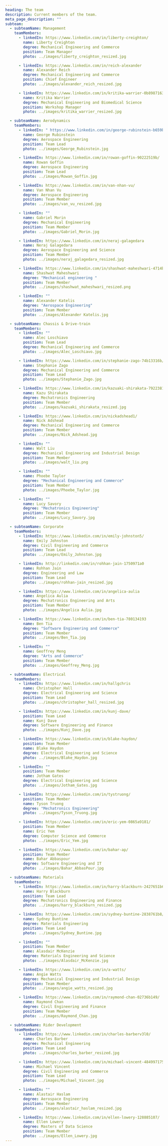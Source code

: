 ```yaml
---
heading: The team
description: Current members of the team.
meta_page_description: ""
subteam:
  - subteamName: Management
    teamMembers:
      - linkedIn: https://www.linkedin.com/in/liberty-creighton/
        name: Liberty Creighton
        degree: Mechanical Engineering and Commerce
        position: Team Manager
        photo: ../images/liberty_creighton_resized.jpg

      - linkedIn: https://www.linkedin.com/in/reich-alexander
        name: Alexander Reich
        degree: Mechanical Engineering and Commerce
        position: Chief Engineer
        photo: ../images/alexander_reich_resized.jpg

      - linkedIn: https://www.linkedin.com/in/kritika-warrier-0b8987163
        name: Kritika Warrier
        degree: Mechanical Engineering and Biomedical Science
        position: Workshop Manager
        photo: ../images/kritika_warrier_resized.jpg

  - subteamName: Aerodynamics
    teamMembers:
      - linkedIn: " https://www.linkedin.com/in/george-rubinstein-b659b51b7"
        name: George Rubinstein
        degree: Aerospace Engineering
        position: Team Lead
        photo: ../images/George_Rubinstein.jpg

      - linkedIn: https://www.linkedin.com/in/rowan-goffin-90222519b/
        name: Rowan Goffin
        degree: Aerospace Engineering
        position: Team Lead
        photo: ../images/Rowan_Goffin.jpg

      - linkedIn: https://www.linkedin.com/in/van-nhan-vu/
        name: Van Nhan Vu
        degree: Aerospace Engineering
        position: Team Member
        photo: ../images/van_vu_resized.jpg

      - linkedIn: ""
        name: Gabriel Morin
        degree: Mechanical Engineering
        position: Team Member
        photo: ../images/Gabriel_Morin.jpg

      - linkedIn: https://www.linkedin.com/in/neraj-galagedara
        name: Neraj Galagedara
        degree: Aerospace Engineering and Science
        position: Team Member
        photo: ../images/neraj_galagedara_resized.jpg

      - linkedIn: https://www.linkedin.com/in/shashwat-maheshwari-4714b11b9/
        name: Shashwat Maheshwari
        degree: "Mechanical engineering "
        position: Team Member
        photo: ../images/shashwat_maheshwari_resized.png

      - linkedIn: ""
        name: Alexander Katelis
        degree: "Aerospace Engineering"
        position: Team Member
        photo: ../images/Alexander Katelis.jpg

  - subteamName: Chassis & Drive-train
    teamMembers:
      - linkedIn: ""
        name: Alec Loschiavo
        position: Team Lead
        degree: Mechanical Engineering and Commerce
        photo: ../images/Alec_Loschiavo.jpg

      - linkedIn: https://www.linkedin.com/in/stephanie-zago-74b13316b/
        name: Stephanie Zago
        degree: Mechanical Engineering and Commerce
        position: Team Lead
        photo: ../images/Stephanie_Zago.jpg

      - linkedIn: https://www.linkedin.com/in/kazuaki-shirakata-7922381b9
        name: Kazu Shirakata
        degree: Mechatronics Engineering
        position: Team Member
        photo: ../images/kazuaki_shirakata_resized.jpg

      - linkedIn: https://www.linkedin.com/in/nickadshead1/
        name: Nick Adshead
        degree: Mechanical Engineering and Commerce
        position: Team Member
        photo: ../images/Nick_Adshead.jpg

      - linkedIn: ""
        name: Walt Liu
        degree: Mechanical Engineering and Industrial Design
        position: Team Member
        photo: ../images/walt_liu.png

      - linkedIn: ""
        name: Phoebe Taylor
        degree: "Mechanical Engineering and Commerce"
        position: Team Member
        photo: ../images/Phoebe_Taylor.jpg

      - linkedIn: ""
        name: Lucy Savory
        degree: "Mechatronics Engineering"
        position: Team Member
        photo: ../images/Lucy_Savory.jpg

  - subteamName: Corporate
    teamMembers:
      - linkedIn: https://www.linkedin.com/in/emily-johnston5/
        name: Emily Johnston
        degree: Civil Engineering and Commerce
        position: Team Lead
        photo: ../images/Emily_Johnston.jpg

      - linkedIn: http://linkedin.com/in/rohhan-jain-1750971a0
        name: Rohhan Jain
        degree: Engineering and Law
        position: Team Lead
        photo: ../images/rohhan-jain_resized.jpg

      - linkedIn: https://www.linkedin.com/in/angelica-aulia
        name: Angelica Aulia
        degree: Mechatronics Engineering and Arts
        position: Team Member
        photo: ../images/Angelica Aulia.jpg

      - linkedIn: https://www.linkedin.com/in/ben-tia-780134193
        name: Ben Tia
        degree: "Software Engineering and Commerce"
        position: Team Member
        photo: ../images/Ben_Tia.jpg

      - linkedIn: ""
        name: Geoffrey Meng
        degree: "Arts and Commerce"
        position: Team Member
        photo: ../images/Geoffrey_Meng.jpg

  - subteamName: Electrical
    teamMembers:
      - linkedIn: https://www.linkedin.com/in/hallgchris
        name: Christopher Hall
        degree: Electrical Engineering and Science
        position: Team Lead
        photo: ../images/christopher_hall_resized.jpg

      - linkedIn: https://www.linkedin.com/in/kunj-dave/
        position: Team Lead
        name: Kunj Dave
        degree: Software Engineering and Finance
        photo: ../images/Kunj_Dave.jpg

      - linkedIn: https://www.linkedin.com/in/blake-haydon/
        position: Team Member
        name: Blake Haydon
        degree: Electrical Engineering and Science
        photo: ../images/Blake_Haydon.jpg

      - linkedIn: ""
        position: Team Member
        name: Jotham Gates
        degree: Electrical Engineering and Science
        photo: ../images/Jotham_Gates.jpg

      - linkedIn: https://www.linkedin.com/in/tystruong/
        position: Team Member
        name: Tyson Truong
        degree: "Mechatronics Engineering"
        photo: ../images/Tyson_Truong.jpg

      - linkedIn: https://www.linkedin.com/in/eric-yem-0865a9181/
        position: Team Member
        name: Eric Yem
        degree: Computer Science and Commerce
        photo: ../images/Eric_Yem.jpg

      - linkedIn: https://www.linkedin.com/in/bahar-ap/
        position: Team Member
        name: Bahar Abbaspour
        degree: Software Engineering and IT
        photo: ../images/Bahar_AbbasPour.jpg

  - subteamName: Materials
    teamMembers:
      - linkedIn: https://www.linkedin.com/in/harry-blackburn-2427651b6/
        name: Harry Blackburn
        position: Team Lead
        degree: Mechatronics Engineering and Finance
        photo: ../images/harry_blackburn_resized.jpg

      - linkedIn: https://www.linkedin.com/in/sydney-buntine-2838761b8/
        name: Sydney Buntine
        degree: Materials Engineering
        position: Team Lead
        photo: ../images/Sydney_Buntine.jpg

      - linkedIn: ""
        position: Team Member
        name: Alasdair McKenzie
        degree: Materials Engineering and Science
        photo: ../images/Alasdair_McKenzie.jpg

      - linkedIn: https://www.linkedin.com/in/a-watts/
        name: Angie Watts
        degree: Mechanical Engineering and Industrial Design
        position: Team Member
        photo: ../images/angie_watts_resized.jpg

      - linkedIn: https://www.linkedin.com/in/raymond-chan-02736b149/
        name: Raymond Chan
        degree: Civil Engineering and Finance
        position: Team Member
        photo: ../images/Raymond_Chan.jpg

  - subteamName: Rider Development
    teamMembers:
      - linkedIn: https://www.linkedin.com/in/charles-barberv3l0/
        name: Charles Barber
        degree: Mechanical Engineering
        position: Team Lead
        photo: ../images/charles_barber_resized.jpg

      - linkedIn: https://www.linkedin.com/in/michael-vincent-484997175/
        name: Michael Vincent
        degree: Civil Engineering and Commerce
        position: Team Lead
        photo: ../images/Michael_Vincent.jpg

      - linkedIn: ""
        name: Alastair Haslam
        degree: Aerospace Engineering
        position: Team Member
        photo: ../images/alastair_haslam_resized.jpg

      - linkedIn: https://www.linkedin.com/in/ellen-lowery-128885107/
        name: Ellen Lowery
        degree: Masters of Data Science
        position: Team Member
        photo: ../images/Ellen_Lowery.jpg
---
```

